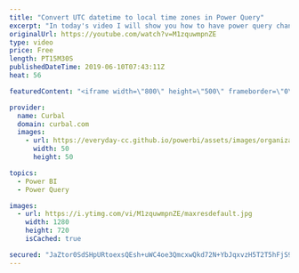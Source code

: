 ```yaml
---
title: "Convert UTC datetime to local time zones in Power Query"
excerpt: "In today's video I will show you how to have power query change from utc time to local time so you can follow #FIFAWWC #FIFAWomensWorldCup in your own timezone. #curbal #powerbi #powerquery  Here are the resources mentioned in the video: https://curbal.com/blog/follow-the-fifa-world-cup-2018-in-power-bi"
originalUrl: https://youtube.com/watch?v=M1zquwmpnZE
type: video
price: Free
length: PT15M30S
publishedDateTime: 2019-06-10T07:43:11Z
heat: 56

featuredContent: "<iframe width=\"800\" height=\"500\" frameborder=\"0\" src=\"https://www.youtube.com/embed/M1zquwmpnZE\" allow=\"accelerometer; autoplay; encrypted-media; gyroscope; picture-in-picture\" allowfullscreen></iframe>"

provider:
  name: Curbal
  domain: curbal.com
  images:
    - url: https://everyday-cc.github.io/powerbi/assets/images/organizations/curbal.com-50x50.jpg
      width: 50
      height: 50

topics:
  - Power BI
  - Power Query

images:
  - url: https://i.ytimg.com/vi/M1zquwmpnZE/maxresdefault.jpg
    width: 1280
    height: 720
    isCached: true

secured: "JaZtor0SdSHpURtoexsQEsh+uWC4oe3QmcxwQkd72N+YbJqxvzH5T2T5hFjS9Nudo6sog5I11QRWZIrQaQKaa5LZnpLv/QB4aaP0uGJ/AABWFhOgR0N86I3w/fZ7LqAY93vlxmOGCfaS/33VihJwG8b/g/OfqfNHs0l33Wzq5X+PqLZTsD910xoMFUPlNlkvvsDNH2VNQMSUZ3vjPsBJqgWbrI7L/t8ZtXolM0wR5Syt14tMQCYdTCFqKYxuOnqCQs9Hg71jb+s0VvJPdm426O/1+m6h7klIxdS/Y31ygo7RFijM9wtjLA1BONm0w39qMsdPKEeplXa3s9zw3mnAespqhR2KfSbzTBUtMDV/GXjWOlkGbQOqV6J++lZ3HHJUqyCmx4kg4h5gy6lmURy3EljtzBhN+FPTUAt3brLyp6U=;DySNOzpc5pjhqAYdfPQarg=="
---
```


